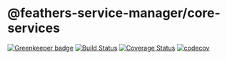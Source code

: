 # @feathers-service-manager/core-services

[![Greenkeeper badge](https://badges.greenkeeper.io/lukeburpee/feathers-service-manager.svg)](https://greenkeeper.io/)
[![Build Status](https://travis-ci.org/lukeburpee/feathers-service-manager.png?branch=master)](https://travis-ci.org/lukeburpee/feathers-service-manager)
[![Coverage Status](https://coveralls.io/repos/github/lukeburpee/feathers-service-manager/badge.svg?branch=master)](https://coveralls.io/github/lukeburpee/feathers-service-manager?branch=master)
[![codecov](https://codecov.io/gh/lukeburpee/feathers-service-manager/branch/master/graph/badge.svg)](https://codecov.io/gh/lukeburpee/feathers-service-manager)